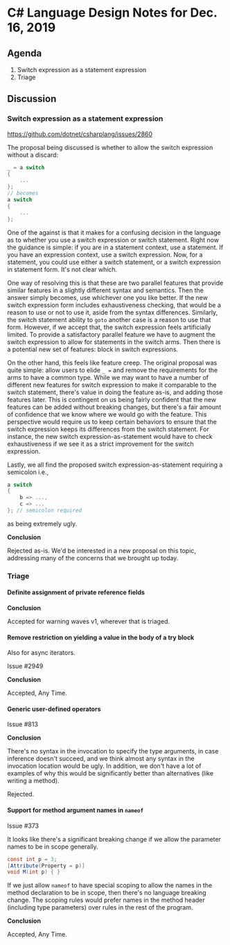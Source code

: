 
# C# Language Design Notes for Dec. 16, 2019

## Agenda

1. Switch expression as a statement expression
2. Triage

## Discussion

### Switch expression as a statement expression

https://github.com/dotnet/csharplang/issues/2860 

The proposal being discussed is whether to allow the switch expression without a discard:

```C#
_ = a switch
{ 
    ...
};
// becomes
a switch 
{ 
    ...
};
```

One of the against is that it makes for a confusing decision in the language as to whether you
use a switch expression or switch statement. Right now the guidance is simple: if you are in a
statement context, use a statement. If you have an expression context, use a switch expression.
Now, for a statement, you could use either a switch statement, or a switch expression in
statement form. It's not clear which.

One way of resolving this is that these are two parallel features that provide similar features
in a slightly different syntax and semantics. Then the answer simply becomes, use whichever one
you like better. If the new switch expression form includes exhaustiveness checking, that would
be a reason to use or not to use it, aside from the syntax differences. Similarly, the switch
statement ability to `goto` another case is a reason to use that form. However, if we accept
that, the switch expression feels artificially limited. To provide a satisfactory parallel
feature we have to augment the switch expression to allow for statements in the switch arms. Then
there is a potential new set of features: block in switch expressions.

On the other hand, this feels like feature creep. The original proposal was quite simple: allow
users to elide `_ =` and remove the requirements for the arms to have a common type. While we may
want to have a number of different new features for switch expression to make it comparable to
the switch statement, there's value in doing the feature as-is, and adding those features later.
This is contingent on us being fairly confident that the new features can be added without
breaking changes, but there's a fair amount of confidence that we know where we would go with the
feature. This perspective would require us to keep certain behaviors to ensure that the switch
expression keeps its differences from the switch statement. For instance, the new switch
expression-as-statement would have to check exhaustiveness if we see it as a strict improvement
for the switch expression.

Lastly, we all find the proposed switch expression-as-statement requiring a semicolon i.e.,

```C#
a switch
{
    b => ...,
    c => ...
}; // semicolon required
```

as being extremely ugly.

**Conclusion**

Rejected as-is. We'd be interested in a new proposal on this topic, addressing many of the
concerns that we brought up today.

### Triage

#### Definite assignment of private reference fields

**Conclusion**

Accepted for warning waves v1, wherever that is triaged.

#### Remove restriction on yielding a value in the body of a try block

Also for async iterators.

Issue #2949

**Conclusion**

Accepted, Any Time.

#### Generic user-defined operators

Issue #813

**Conclusion**

There's no syntax in the invocation to specify the type arguments, in case inference doesn't
succeed, and we think almost any syntax in the invocation location would be ugly. In addition, we
don't have a lot of examples of why this would be significantly better than alternatives (like
writing a method).

Rejected.

#### Support for method argument names in `nameof`

Issue #373

It looks like there's a significant breaking change if we allow the parameter names to be in
scope generally.

```C#
const int p = 3;
[Attribute(Property = p)]
void M(int p) { }
```

If we just allow `nameof` to have special scoping to allow the names in the method declaration to
be in scope, then there's no language breaking change. The scoping rules would prefer names in
the method header (including type parameters) over rules in the rest of the program.

**Conclusion**

Accepted, Any Time.